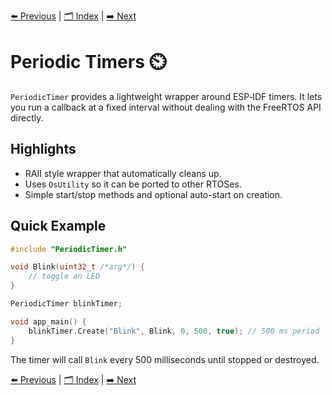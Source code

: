 [⬅️ Previous](RTOSAbstraction.md) | [🗂️ Index](index.md) | [➡️ Next](Utility.md)

# Periodic Timers ⏲️

`PeriodicTimer` provides a lightweight wrapper around ESP‑IDF timers. It lets you
run a callback at a fixed interval without dealing with the FreeRTOS API
directly.

## Highlights
- RAII style wrapper that automatically cleans up.
- Uses `OsUtility` so it can be ported to other RTOSes.
- Simple start/stop methods and optional auto-start on creation.

## Quick Example
```cpp
#include "PeriodicTimer.h"

void Blink(uint32_t /*arg*/) {
    // toggle an LED
}

PeriodicTimer blinkTimer;

void app_main() {
    blinkTimer.Create("Blink", Blink, 0, 500, true); // 500 ms period
}
```

The timer will call `Blink` every 500 milliseconds until stopped or destroyed.

[⬅️ Previous](RTOSAbstraction.md) | [🗂️ Index](index.md) | [➡️ Next](Utility.md)
